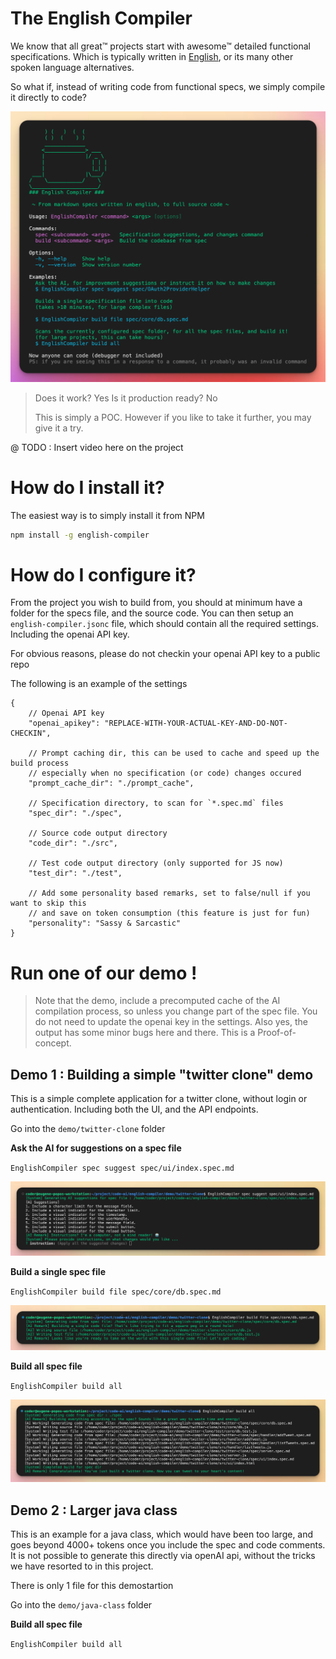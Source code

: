 # The English Compiler

We know that all great™ projects start with awesome™ detailed functional specifications.
Which is typically written in [English](https://esolangs.org/wiki/English), or its many other spoken language alternatives.

So what if, instead of writing code from functional specs, we simply compile it directly to code?

![CLI help docs for the english](./notes/imgs/EnglishCommand-CLI-help.png)

> Does it work? Yes
> Is it production ready? No
> 
> This is simply a POC. However if you like to take it further, you may give it a try.

@ TODO : Insert video here on the project

# How do I install it?

The easiest way is to simply install it from NPM

```.bash
npm install -g english-compiler
```

# How do I configure it?

From the project you wish to build from, you should at minimum have a folder for the specs file, and the source code.
You can then setup an `english-compiler.jsonc` file, which should contain all the required settings. Including the openai API key.

For obvious reasons, please do not checkin your openai API key to a public repo

The following is an example of the settings
```.jsonc
{
	// Openai API key
	"openai_apikey": "REPLACE-WITH-YOUR-ACTUAL-KEY-AND-DO-NOT-CHECKIN",

	// Prompt caching dir, this can be used to cache and speed up the build process
	// especially when no specification (or code) changes occured
	"prompt_cache_dir": "./prompt_cache",

	// Specification directory, to scan for `*.spec.md` files
	"spec_dir": "./spec",

	// Source code output directory
	"code_dir": "./src",

	// Test code output directory (only supported for JS now)
	"test_dir": "./test",

	// Add some personality based remarks, set to false/null if you want to skip this
	// and save on token consumption (this feature is just for fun)
	"personality": "Sassy & Sarcastic"
}
```
# Run one of our demo !

> Note that the demo, include a precomputed cache of the AI compilation process, so unless you change part of the spec file. You do not need to update the openai key in the settings.
> Also yes, the output has some minor bugs here and there. This is a Proof-of-concept.

## Demo 1 : Building a simple "twitter clone" demo

This is a simple complete application for a twitter clone, without login or authentication.
Including both the UI, and the API endpoints.

Go into the `demo/twitter-clone` folder

**Ask the AI for suggestions on a spec file**

`EnglishCompiler spec suggest spec/ui/index.spec.md`

![CLI example output of the spec suggest command](./notes/imgs/CLI-spec-suggest.png)

**Build a single spec file**

`EnglishCompiler build file spec/core/db.spec.md`

![CLI example of building one spec file](./notes/imgs/CLI-build-one.png)

**Build all spec file**

`EnglishCompiler build all`

![CLI example of building all spec file](./notes/imgs/CLI-build-all.png)

## Demo 2 : Larger java class

This is an example for a java class, which would have been too large, and goes beyond 4000+ tokens once you include the spec and code comments.
It is not possible to generate this directly via openAI api, without the tricks we have resorted to in this project.

There is only 1 file for this demostartion

Go into the `demo/java-class` folder

**Build all spec file**

`EnglishCompiler build all`
